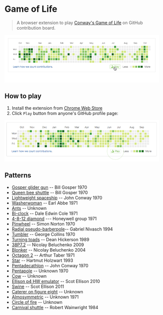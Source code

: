 # Game of Life
> A browser extension to play [Conway's Game of Life](https://en.wikipedia.org/wiki/Conway%27s_Game_of_Life) on GitHub contribution board.

![alt](screencast/demo3.gif)

## How to play

  1. Install the extension from [Chrome Web Store](https://chrome.google.com/webstore/detail/game-of-life/bhhddgpklpjchoemcgggncekimleaaok)
  2. Click `Play` button from anyone's GitHub profile page:

  ![alt](screencast/play.png)

## Patterns

  * [Gosper glider gun](http://www.conwaylife.com/wiki/Gosper_glider_gun) -- Bill Gosper 1970
  * [Queen bee shuttle](http://www.conwaylife.com/wiki/Queen_bee_shuttle) -- Bill Gosper 1970
  * [Lightweight spaceship](http://www.conwaylife.com/wiki/Lightweight_spaceship) -- John Conway 1970
  * [Washerwoman](http://www.conwaylife.com/wiki/Washerwoman) -- Earl Abbe 1971
  * [Ants](http://www.conwaylife.com/wiki/Ants) -- Unknown
  * [Bi-clock](http://www.conwaylife.com/wiki/Bi-clock) -- Dale Edwin Cole 1971
  * [4-8-12 diamond](http://www.conwaylife.com/wiki/4-8-12_diamond) --- Honeywell group 1971
  * [Pinwheel](http://www.conwaylife.com/wiki/Pinwheel) -- Simon Norton 1970
  * [Radial pseudo-barberpole](http://www.conwaylife.com/wiki/Pseudo-barberpole)-- Gabriel Nivasch 1994
  * [Tumbler](http://www.conwaylife.com/wiki/Tumbler) -- George Collins 1970
  * [Turning toads](http://www.conwaylife.com/wiki/Turning_toads) -- Dean Hickerson 1989
  * [38P7.2](http://www.conwaylife.com/wiki/38P7.2) -- Nicolay Beluchenko 2009
  * [Blonker](http://www.conwaylife.com/wiki/Blonker) -- Nicolay Beluchenko 2004
  * [Octagon 2](http://www.conwaylife.com/wiki/Octagon_2) -- Arthur Taber 1971
  * [Star](http://www.conwaylife.com/wiki/Star) -- Hartmut Holzwart 1993
  * [Pentadecathlon](http://www.conwaylife.com/wiki/Pentadecathlon) -- John Conway 1970
  * [Pentapole](http://www.conwaylife.com/wiki/Pentapole) -- Unknown 1970
  * [Cow](http://www.conwaylife.com/wiki/Cow) -- Unknown
  * [Ellison p4 HW emulator](http://www.conwaylife.com/wiki/Ellison_P4_HW_emulator) -- Scot Ellison 2010
  * [Swine](http://www.conwaylife.com/wiki/Swine) -- Scot Ellison 2011
  * [Caterer on figure eight](http://www.conwaylife.com/wiki/Caterer_on_figure_eight) -- Unknown
  * [Almosymmetric](http://www.conwaylife.com/wiki/Almosymmetric) -- Unknown 1971
  * [Circle of fire](http://www.conwaylife.com/wiki/Circle_of_fire) -- Unknown
  * [Carnival shuttle](http://www.conwaylife.com/wiki/Carnival_shuttle) -- Robert Wainwright 1984
